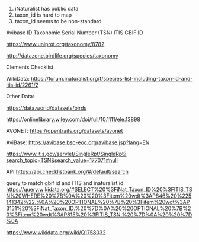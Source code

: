 

1. iNaturalist has public data
2. taxon_id is hard to map
3. taxon_id seems to be non-standard

Avibase ID
Taxonomic Serial Number (TSN)
ITIS
GBIF ID


https://www.uniprot.org/taxonomy/8782

http://datazone.birdlife.org/species/taxonomy

Clements Checklist

WikiData: https://forum.inaturalist.org/t/species-list-including-taxon-id-and-itis-id/2261/2



Other Data:

https://data.world/datasets/birds

https://onlinelibrary.wiley.com/doi/full/10.1111/ele.13898

AVONET:
https://opentraits.org/datasets/avonet

AviBase:
https://avibase.bsc-eoc.org/avibase.jsp?lang=EN

https://www.itis.gov/servlet/SingleRpt/SingleRpt?search_topic=TSN&search_value=177071#null

API
https://api.checklistbank.org/#/default/search


query to match gbif id and ITIS and inaturalist id
https://query.wikidata.org/#SELECT%20%3FiNat_Taxon_ID%20%3FITIS_TSN%20WHERE%20%7B%0A%20%20%3Fitem%20wdt%3AP846%20%225141342%22.%0A%20%20OPTIONAL%20%7B%20%3Fitem%20wdt%3AP3151%20%3FiNat_Taxon_ID.%20%7D%0A%20%20OPTIONAL%20%7B%20%3Fitem%20wdt%3AP815%20%3FITIS_TSN.%20%7D%0A%20%20%7D%0A


https://www.wikidata.org/wiki/Q1758032



